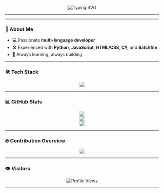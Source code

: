 <!-- GitHub Profile README -->

<p align="center">
  <img src="https://readme-typing-svg.demolab.com?font=Fira+Code&size=24&duration=3000&pause=1000&color=00F7FF&center=true&vCenter=true&width=435&lines=Hi+there!+I'm+Nymus573l!;Multi-language+Developer+%F0%9F%92%BB;I+code+in+Python%2C+JS%2C+C%23%2C+HTML%2FCSS+and+Batch!;Welcome+to+my+GitHub+profile!+%F0%9F%91%8B" alt="Typing SVG" />
</p>

---

---

### 🧠 About Me

- 💻 Passionate **multi-language developer**
- 🛠️ Experienced with **Python**, **JavaScript**, **HTML/CSS**, **C#**, and **Batchfile**
- 🚀 Always learning, always building

---

### 🛠️ Tech Stack

<p align="center">
  <img src="https://skillicons.dev/icons?i=python,js,html,css,cs,bash,github,git,vscode&theme=dark" />
</p>

---

### 📊 GitHub Stats

<p align="center">
  <img src="https://github-readme-stats.vercel.app/api?username=nymus573l&show_icons=true&theme=tokyonight&hide_border=true" />
  <br/>
  <img src="https://github-readme-streak-stats.herokuapp.com?user=nymus573l&theme=tokyonight&hide_border=true" />
  <br/>
  <img src="https://github-readme-stats.vercel.app/api/top-langs/?username=nymus573l&layout=compact&theme=tokyonight&hide_border=true" />
</p>

---

### 🔥 Contribution Overview

<p align="center">
  <img src="https://github-profile-summary-cards.vercel.app/api/cards/profile-details?username=nymus573l&theme=tokyonight" />
</p>

---

### 👁️ Visitors

<p align="center">
  <img src="https://komarev.com/ghpvc/?username=nymus573l&style=flat-square&color=00f7ff" alt="Profile Views" />
</p>

---


